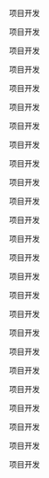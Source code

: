 项目开发

项目开发

项目开发

项目开发

项目开发

项目开发

项目开发

项目开发

项目开发

项目开发

项目开发

项目开发

项目开发

项目开发

项目开发

项目开发

项目开发

项目开发

项目开发

项目开发

项目开发

项目开发

项目开发

项目开发

项目开发


